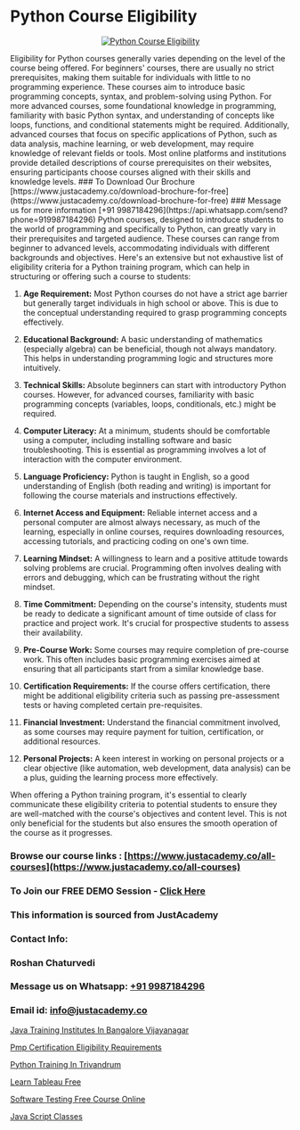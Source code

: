 # Python Course Eligibility

<p align="center">
  <a href="https://justacademy.co/course-detail/python-training">
    <img src="https://justacademy.co/storage2/course_image/1709713400_course_image.webp" alt="Python Course Eligibility">
  </a>
</p>
Eligibility for Python courses generally varies depending on the level of the course being offered. For beginners' courses, there are usually no strict prerequisites, making them suitable for individuals with little to no programming experience. These courses aim to introduce basic programming concepts, syntax, and problem-solving using Python. For more advanced courses, some foundational knowledge in programming, familiarity with basic Python syntax, and understanding of concepts like loops, functions, and conditional statements might be required. Additionally, advanced courses that focus on specific applications of Python, such as data analysis, machine learning, or web development, may require knowledge of relevant fields or tools. Most online platforms and institutions provide detailed descriptions of course prerequisites on their websites, ensuring participants choose courses aligned with their skills and knowledge levels.
### To Download Our Brochure [https://www.justacademy.co/download-brochure-for-free](https://www.justacademy.co/download-brochure-for-free)
### Message us for more information [+91 9987184296](https://api.whatsapp.com/send?phone=919987184296)
Python courses, designed to introduce students to the world of programming and specifically to Python, can greatly vary in their prerequisites and targeted audience. These courses can range from beginner to advanced levels, accommodating individuals with different backgrounds and objectives. Here's an extensive but not exhaustive list of eligibility criteria for a Python training program, which can help in structuring or offering such a course to students:

1) **Age Requirement:** Most Python courses do not have a strict age barrier but generally target individuals in high school or above. This is due to the conceptual understanding required to grasp programming concepts effectively.

2) **Educational Background:** A basic understanding of mathematics (especially algebra) can be beneficial, though not always mandatory. This helps in understanding programming logic and structures more intuitively.

3) **Technical Skills:** Absolute beginners can start with introductory Python courses. However, for advanced courses, familiarity with basic programming concepts (variables, loops, conditionals, etc.) might be required.

4) **Computer Literacy:** At a minimum, students should be comfortable using a computer, including installing software and basic troubleshooting. This is essential as programming involves a lot of interaction with the computer environment.

5) **Language Proficiency:** Python is taught in English, so a good understanding of English (both reading and writing) is important for following the course materials and instructions effectively.

6) **Internet Access and Equipment:** Reliable internet access and a personal computer are almost always necessary, as much of the learning, especially in online courses, requires downloading resources, accessing tutorials, and practicing coding on one's own time.

7) **Learning Mindset:** A willingness to learn and a positive attitude towards solving problems are crucial. Programming often involves dealing with errors and debugging, which can be frustrating without the right mindset.

8) **Time Commitment:** Depending on the course's intensity, students must be ready to dedicate a significant amount of time outside of class for practice and project work. It's crucial for prospective students to assess their availability.

9) **Pre-Course Work:** Some courses may require completion of pre-course work. This often includes basic programming exercises aimed at ensuring that all participants start from a similar knowledge base.

10) **Certification Requirements:** If the course offers certification, there might be additional eligibility criteria such as passing pre-assessment tests or having completed certain pre-requisites.

11) **Financial Investment:** Understand the financial commitment involved, as some courses may require payment for tuition, certification, or additional resources.

12) **Personal Projects:** A keen interest in working on personal projects or a clear objective (like automation, web development, data analysis) can be a plus, guiding the learning process more effectively.

When offering a Python training program, it's essential to clearly communicate these eligibility criteria to potential students to ensure they are well-matched with the course's objectives and content level. This is not only beneficial for the students but also ensures the smooth operation of the course as it progresses.

### Browse our course links : [https://www.justacademy.co/all-courses](https://www.justacademy.co/all-courses) 
### To Join our FREE DEMO Session - [Click Here](https://www.justacademy.co/register-for-course-demo)


### This information is sourced from JustAcademy
### Contact Info:
### Roshan Chaturvedi
### Message us on Whatsapp: [+91 9987184296](https://api.whatsapp.com/send?phone=919987184296)
### Email id: [info@justacademy.co](mailto:info@justacademy.co)
                
[Java Training Institutes In Bangalore Vijayanagar](https://www.linkedin.com/pulse/java-training-institutes-bangalore-vijayanagar-yngxe?trackingId=PDRM4dI%2FDVddtrdTx2iIEg%3D%3D&lipi=urn%3Ali%3Apage%3Ad_flagship3_company_admin%3BBLvwE5WSQ1yNRcYM20AJ%2Fw%3D%3D)

[Pmp Certification Eligibility Requirements](https://www.linkedin.com/pulse/pmp-certification-eligibility-requirements-justacademy-pune-lukac?trackingId=xcSi77X6YeYM%2FBpXuBFOIg%3D%3D&lipi=urn%3Ali%3Apage%3Ad_flagship3_company_admin%3BURLYXo%2BCRPCij0ETJnelAQ%3D%3D)

[Python Training In Trivandrum](https://medium.com/@kamblerajas684/python-training-in-trivandrum-5e6a8cb4ecf0)

[Learn Tableau Free](https://medium.com/@ranepooja/learn-tableau-free-9742b7d539bc)

[Software Testing Free Course Online](https://justacademyin.github.io/justacademy/software-testing-free-course-online)

[Java Script Classes](https://justacademyin.github.io/Articles/Java-Script-Classes)

